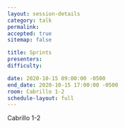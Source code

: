 ```yaml
---
layout: session-details
category: talk
permalink:
accepted: true
sitemap: false

title: Sprints
presenters:
difficulty:

date: 2020-10-15 09:00:00 -0500
end_date: 2020-10-15 17:00:00 -0500
room: Cabrillo 1-2
schedule-layout: full
---
```

Cabrillo 1-2
